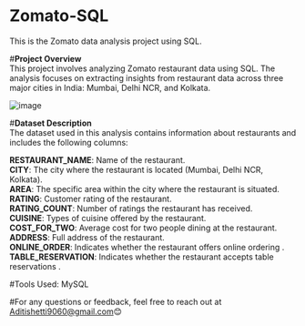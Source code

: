# **Zomato-SQL**  
This is the Zomato data analysis project using SQL.

#**Project Overview**  
This project involves analyzing Zomato restaurant data using SQL. The analysis focuses on extracting insights from restaurant data across three major cities in India: Mumbai, Delhi NCR, and Kolkata.

![image](https://github.com/user-attachments/assets/5bf2dc6a-c303-42b1-92d3-c056863ba5ad)

#**Dataset Description**  
The dataset used in this analysis contains information about restaurants and includes the following columns:

 **RESTAURANT_NAME**: Name of the restaurant.  
 **CITY**: The city where the restaurant is located (Mumbai, Delhi NCR, Kolkata).  
 **AREA**: The specific area within the city where the restaurant is situated.  
 **RATING**: Customer rating of the restaurant.  
 **RATING_COUNT**: Number of ratings the restaurant has received.  
 **CUISINE**: Types of cuisine offered by the restaurant.  
 **COST_FOR_TWO**: Average cost for two people dining at the restaurant.  
 **ADDRESS**: Full address of the restaurant.  
 **ONLINE_ORDER**: Indicates whether the restaurant offers online ordering .  
 **TABLE_RESERVATION**: Indicates whether the restaurant accepts table reservations .  
 
#Tools Used:
MySQL

#For any questions or feedback, feel free to reach out at Aditishetti9060@gmail.com😊


